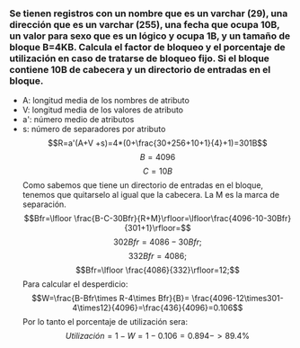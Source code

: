 ### Se tienen registros con un nombre que es un varchar (29), una dirección que es un varchar (255), una fecha que ocupa 10B, un valor para sexo que es un lógico y ocupa 1B, y un tamaño de bloque B=4KB. Calcula el factor de bloqueo y el porcentaje de utilización en caso de tratarse de bloqueo fijo. Si el bloque contiene 10B de cabecera y un directorio de entradas en el bloque.
- A: longitud media de los nombres de atributo
- V: longitud media de los valores de atributo
- a': número medio de atributos
- s: número de separadores por atributo
$$R=a'(A+V +s)=4*(0+\frac{30+256+10+1}{4}+1)=301B$$
$$B=4096$$
$$C=10B$$
Como sabemos que tiene un directorio de entradas en el bloque, tenemos que quitarselo al igual que la cabecera. La M es la marca de separación.
$$Bfr=\lfloor \frac{B-C-30Bfr}{R+M}\rfloor=\lfloor\frac{4096-10-30Bfr}{301+1}\rfloor=$$
$$302Bfr=4086-30Bfr;$$
$$332Bfr=4086;$$
$$Bfr=\lfloor \frac{4086}{332}\rfloor=12;$$
Para calcular el desperdicio:
$$W=\frac{B-Bfr\times R-4\times Bfr}{B}= \frac{4096-12\times301-4\times12}{4096}=\frac{436}{4096}=0.106$$
Por lo tanto el porcentaje de utilización sera:
$$Utilización = 1-W=1-0.106=0.894->89.4\%$$

